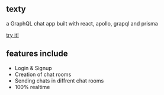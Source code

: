 ## texty
a GraphQL chat app built with react, apollo, grapql and prisma

[try it!](http://texty-app.herokuapp.com/)

## features include
- Login & Signup
- Creation of chat rooms
- Sending chats in diffrent chat rooms
- 100% realtime
